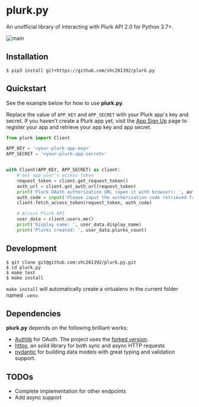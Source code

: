 # plurk.py
An unofficial library of interacting with Plurk API 2.0 for Python 3.7+.

![main](https://github.com/shc261392/plurk.py/actions/workflows/ci.yml/badge.svg?branch=main)

## Installation

```shell
$ pip3 install git+https://github.com/shc261392/plurk.py
```

## Quickstart

See the example below for how to use **plurk.py**.

Replace the value of `APP_KEY` and `APP_SECRET` with your Plurk app's key and secret.
If you haven't create a Plurk app yet, visit the [App Sign Up](https://www.plurk.com/PlurkApp/create) page
to register your app and retrieve your app key and app secret.


```python
from plurk import Client

APP_KEY = '<your-plurk-app-key>'
APP_SECRET = '<your-plurk-app-secret>'


with Client(APP_KEY, APP_SECRET) as client:
    # Get app user's access token
    request_token = client.get_request_token()
    auth_url = client.get_auth_url(request_token)
    print('Plurk OAuth authorization URL (open it with browser): ', auth_url)
    auth_code = input('Please input the authorization code retrieved from authorization URL: ')
    client.fetch_access_token(request_token, auth_code)

    # Access Plurk API
    user_data = client.users.me()
    print('Display name: ', user_data.display_name)
    print('Plurks created: ', user_data.plurks_count)
```

## Development

```shell
$ git clone git@github.com:shc261392/plurk.py.git
$ cd plurk.py
$ make test
$ make install
```

`make install` will automatically create a virtualenv in the current folder named `.venv`.

## Dependencies

**plurk.py** depends on the following brilliant works:
- [Authlib](https://github.com/lepture/authlib) for OAuth. The project uses the [forked version](https://github.com/shc261392/authlib).
- [httpx](https://github.com/encode/httpx), an solid library for both sync and async HTTP requests
- [pydantic](https://github.com/pydantic/pydantic) for building data models with great typing and validation support.

## TODOs

- Complete implementation for other endpoints
- Add async support
